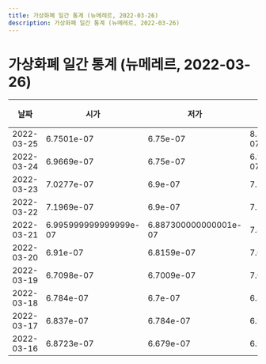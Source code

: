 ```yaml
---
title: 가상화폐 일간 통계 (뉴메레르, 2022-03-26)
description: 가상화폐 일간 통계 (뉴메레르, 2022-03-26)
---
```


가상화폐 일간 통계 (뉴메레르, 2022-03-26)
===

|날짜|시가|저가|고가|종가|비고|
|--|--|--|--|--|--|
|2022-03-25|6.7501e-07|6.75e-07|8.341000000000001e-07|6.87e-07|    |
|2022-03-24|6.9669e-07|6.75e-07|6.995900000000001e-07|6.815799999999999e-07|    |
|2022-03-23|7.0277e-07|6.9e-07|7.104e-07|6.9669e-07|    |
|2022-03-22|7.1969e-07|6.9e-07|7.1974e-07|7.0305e-07|    |
|2022-03-21|6.995999999999999e-07|6.887300000000001e-07|7.8318e-07|7.123299999999999e-07|    |
|2022-03-20|6.91e-07|6.8159e-07|7.057e-07|6.9138e-07|    |
|2022-03-19|6.7098e-07|6.7009e-07|7.057e-07|6.911e-07|    |
|2022-03-18|6.784e-07|6.7e-07|6.837e-07|6.7009e-07|    |
|2022-03-17|6.837e-07|6.784e-07|6.9514e-07|6.784e-07|    |
|2022-03-16|6.8723e-07|6.679e-07|6.9748e-07|6.815799999999999e-07|    |
